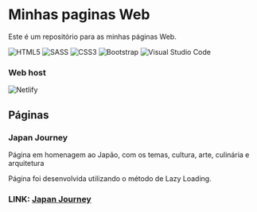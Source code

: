<h1>Minhas paginas Web</h1>

<p>Este é um repositório para as minhas páginas Web.</p>

![HTML5](https://img.shields.io/badge/html5-%23E34F26.svg?style=for-the-badge&logo=html5&logoColor=white) ![SASS](https://img.shields.io/badge/SASS-hotpink.svg?style=for-the-badge&logo=SASS&logoColor=white) ![CSS3](https://img.shields.io/badge/css3-%231572B6.svg?style=for-the-badge&logo=css3&logoColor=white) ![Bootstrap](https://img.shields.io/badge/bootstrap-%238511FA.svg?style=for-the-badge&logo=bootstrap&logoColor=white) ![Visual Studio Code](https://img.shields.io/badge/Visual%20Studio%20Code-0078d7.svg?style=for-the-badge&logo=visual-studio-code&logoColor=white)

<h3>Web host</h3>

![Netlify](https://img.shields.io/badge/netlify-%23000000.svg?style=for-the-badge&logo=netlify&logoColor=#00C7B7)


<h2>Páginas</h2>

<h3>Japan Journey</h3>

<p>Página em homenagem ao Japão, com os temas, cultura, arte, culinária e arquitetura</p>

<p>Página foi desenvolvida utilizando o método de Lazy Loading.</p>

<h3>LINK: <a href="japanjourney.netlify.app">Japan Journey</a></h3>



